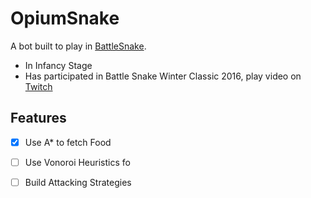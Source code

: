 # OpiumSnake

A bot built to play in [BattleSnake](https://play.battlesnake.com).

- In Infancy Stage
- Has participated in Battle Snake Winter Classic 2016, play video on [Twitch](https://www.twitch.tv/videos/509350320?t=00h40m40s)

## Features

- [x] Use A\* to fetch Food 
- [ ] Use Vonoroi Heuristics fo
- [ ] Build Attacking Strategies

